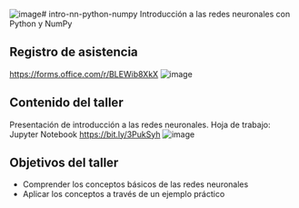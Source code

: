![image](https://github.com/KZuleika/intro-nn-python-numpy/assets/67844882/0f79f65b-f498-47c7-84d3-10f9090a876f)# intro-nn-python-numpy
Introducción a las redes neuronales con Python y NumPy

## Registro de asistencia
https://forms.office.com/r/BLEWib8XkX 
![image](https://github.com/KZuleika/intro-nn-python-numpy/assets/67844882/7c8fd525-8ad7-4897-b3c3-1aed9a210f36)

## Contenido del taller
Presentación de introducción a las redes neuronales.
Hoja de trabajo: Jupyter Notebook
https://bit.ly/3PukSyh
![image](https://github.com/KZuleika/intro-nn-python-numpy/assets/67844882/3ae41b8b-c03c-486e-bb54-144828a4cf26)

## Objetivos del taller
* Comprender los conceptos básicos de las redes neuronales
* Aplicar los conceptos a través de un ejemplo práctico
